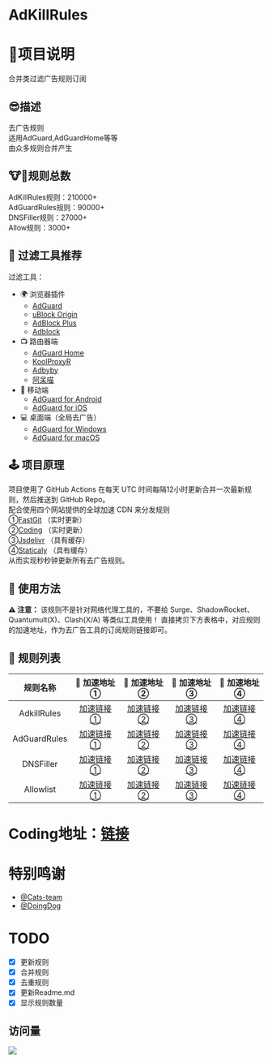 # AdKillRules
# 🎤项目说明
合并类过滤广告规则订阅
## 😎描述
去广告规则<br/>
适用AdGuard,AdGuardHome等等<br/>
由众多规则合并产生<br/>

## 🐮🍺规则总数
AdKillRules规则：210000+<br/>
AdGuardRules规则：90000+<br/>
DNSFiller规则：27000+  
Allow规则：3000+  

## 🔖 过滤工具推荐

过滤工具：
* 🌍 浏览器插件
  * [AdGuard](https://adguard.com)
  * [uBlock Origin](https://github.com/gorhill/uBlock)
  * [AdBlock Plus](https://adblockplus.org)
  * [Adblock](https://getadblock.com)
* 📺 路由器端
  * [AdGuard Home](https://adguard.com/zh_cn/adguard-home/overview.html)
  * [KoolProxyR](https://github.com/user1121114685/koolproxyR)
  * [Adbyby](http://www.adbyby.com/)
  * [阿呆喵](http://www.admflt.com)
* 📱 移动端
  * [AdGuard for Android](https://adguard.com/zh_cn/adguard-android/overview.html)
  * [AdGuard for iOS](https://adguard.com/zh_cn/adguard-ios/overview.html)
* 💻 桌面端（全局去广告）
  * [AdGuard for Windows](https://adguard.com/zh_cn/adguard-windows/overview.html)
  * [AdGuard for macOS](https://adguard.com/zh_cn/adguard-mac/overview.html)

## 🕹 项目原理
项目使用了 GitHub Actions 在每天 UTC 时间每隔12小时更新合并一次最新规则，然后推送到 GitHub Repo。  
配合使用四个网站提供的全球加速 CDN 来分发规则  
①[FastGit](https://fastgit.org) （实时更新）  
②[Coding](https://coding.net) （实时更新）   
③[Jsdelivr](https://www.jsdelivr.net) （具有缓存）   
④[Staticaly](https://staticaly.io) （具有缓存）  
从而实现秒秒钟更新所有去广告规则。

## 🍔 使用方法
**⚠️ 注意：** 该规则不是针对网络代理工具的，不要给 Surge、ShadowRocket、Quantumult(X)、Clash(X/A) 等类似工具使用！
直接拷贝下方表格中，对应规则的加速地址，作为去广告工具的订阅规则链接即可。

## 📃 规则列表

|   规则名称   | 🚀 加速地址 ① | 🚀 加速地址  ② | 🚀 加速地址 ③ | 🚀 加速地址 ④ |
|  :----:  | :----:  | :----:  |  :----:  |  :----:  |
| AdkillRules | [加速链接①](https://raw.fastgit.org/Cats-Team/AdRules/main/AdKillRules.txt) |[加速链接②](https://cats-team.coding.net/p/adguard/d/AdRules/git/raw/main/AdKillRules.txt) |[加速链接③](https://cdn.jsdelivr.net/gh/Cats-Team/AdRules@latest/AdKillRules.txt) |[加速链接④](https://cdn.staticaly.com/gh/Cats-Team/AdRules@latest/AdKillRules.txt)|
| AdGuardRules | [加速链接①](https://raw.fastgit.org/Cats-Team/AdRules/main/adguard.txt) | [加速链接②](https://cats-team.coding.net/p/adguard/d/AdRules/git/raw/main/adguard.txt)|[加速链接③](https://cdn.jsdelivr.net/gh/Cats-Team/AdRules@latest/adguard.txt) |[加速链接④](https://cdn.staticaly.com/gh/Cats-Team/AdRules@latest/adguard.txt) |
| DNSFiller | [加速链接①](https://raw.fastgit.org/Cats-Team/AdRules/main/dns.txt) | [加速链接②](https://cats-team.coding.net/p/adguard/d/AdRules/git/raw/main/dns.txt) | [加速链接③](https://cdn.jsdelivr.net/gh/Cats-Team/AdRules@main/dns.txt) |[加速链接④](https://cdn.staticaly.com/gh/Cats-Team/AdRules/main/dns.txt)|
| Allowlist|[加速链接①](https://raw.fastgit.org/Cats-Team/AdRules/main/allow.txt)|[加速链接②](https://cats-team.coding.net/p/adguard/d/AdRules/git/raw/main/allow.txt)|[加速链接③](https://cdn.jsdelivr.net/gh/Cats-Team/AdRules@main/allow.txt)|[加速链接④](https://cdn.staticaly.com/gh/Cats-Team/AdRules/main/allow.txt)|
# Coding地址：[链接](https://cats-team.coding.net/public/adguard/AdRules/git/files)
# 特别鸣谢
* [@Cats-team](https://github.com/Cats-Team)
* [@DoingDog](https://github.com/DoingDog)

# TODO
- [x] 更新规则  
- [x] 合并规则  
- [x] 去重规则  
- [x] 更新Readme.md
- [x] 显示规则数量  
## 访问量
![](http://profile-counter.glitch.me/cats-team/count.svg)
